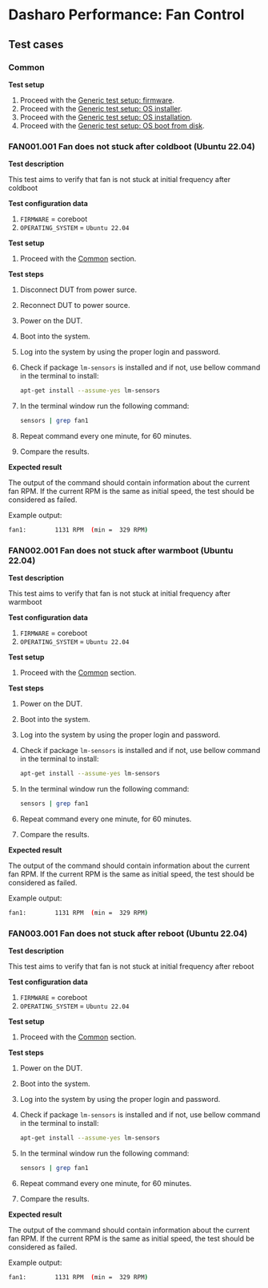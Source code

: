 # Dasharo Performance: Fan Control

## Test cases

### Common

**Test setup**

1. Proceed with the
    [Generic test setup: firmware](../../generic-test-setup/#firmware).
1. Proceed with the
    [Generic test setup: OS installer](../../generic-test-setup/#os-installer).
1. Proceed with the
    [Generic test setup: OS installation](../../generic-test-setup/#os-installation).
1. Proceed with the
    [Generic test setup: OS boot from disk](../../generic-test-setup/#os-boot-from-disk).

### FAN001.001 Fan does not stuck after coldboot (Ubuntu 22.04)

**Test description**

This test aims to verify that fan is not stuck at initial frequency after
coldboot

**Test configuration data**

1. `FIRMWARE` = coreboot
1. `OPERATING_SYSTEM` = `Ubuntu 22.04`

**Test setup**

1. Proceed with the [Common](#common) section.

**Test steps**

1. Disconnect DUT from power surce.
1. Reconnect DUT to power source.
1. Power on the DUT.
1. Boot into the system.
1. Log into the system by using the proper login and password.
1. Check if package `lm-sensors` is installed and if not, use bellow command in
the terminal to install:

    ```bash
    apt-get install --assume-yes lm-sensors
    ```

1. In the terminal window run the following command:

    ```bash
    sensors | grep fan1
    ```

1. Repeat command every one minute, for 60 minutes.
1. Compare the results.

**Expected result**

The output of the command should contain information about the current
fan RPM. If the current RPM is the same as initial speed, the test should be
considered as failed.

Example output:

```bash
fan1:        1131 RPM  (min =  329 RPM)
```

### FAN002.001 Fan does not stuck after warmboot (Ubuntu 22.04)

**Test description**

This test aims to verify that fan is not stuck at initial frequency after
warmboot

**Test configuration data**

1. `FIRMWARE` = coreboot
1. `OPERATING_SYSTEM` = `Ubuntu 22.04`

**Test setup**

1. Proceed with the [Common](#common) section.

**Test steps**

1. Power on the DUT.
1. Boot into the system.
1. Log into the system by using the proper login and password.
1. Check if package `lm-sensors` is installed and if not, use bellow command in
the terminal to install:

    ```bash
    apt-get install --assume-yes lm-sensors
    ```

1. In the terminal window run the following command:

    ```bash
    sensors | grep fan1
    ```

1. Repeat command every one minute, for 60 minutes.
1. Compare the results.

**Expected result**

The output of the command should contain information about the current
fan RPM. If the current RPM is the same as initial speed, the test should be
considered as failed.

Example output:

```bash
fan1:        1131 RPM  (min =  329 RPM)
```

### FAN003.001 Fan does not stuck after reboot (Ubuntu 22.04)

**Test description**

This test aims to verify that fan is not stuck at initial frequency after
reboot

**Test configuration data**

1. `FIRMWARE` = coreboot
1. `OPERATING_SYSTEM` = `Ubuntu 22.04`

**Test setup**

1. Proceed with the [Common](#common) section.

**Test steps**

1. Power on the DUT.
1. Boot into the system.
1. Log into the system by using the proper login and password.
1. Check if package `lm-sensors` is installed and if not, use bellow command in
the terminal to install:

    ```bash
    apt-get install --assume-yes lm-sensors
    ```

1. In the terminal window run the following command:

    ```bash
    sensors | grep fan1
    ```

1. Repeat command every one minute, for 60 minutes.
1. Compare the results.

**Expected result**

The output of the command should contain information about the current
fan RPM. If the current RPM is the same as initial speed, the test should be
considered as failed.

Example output:

```bash
fan1:        1131 RPM  (min =  329 RPM)
```
